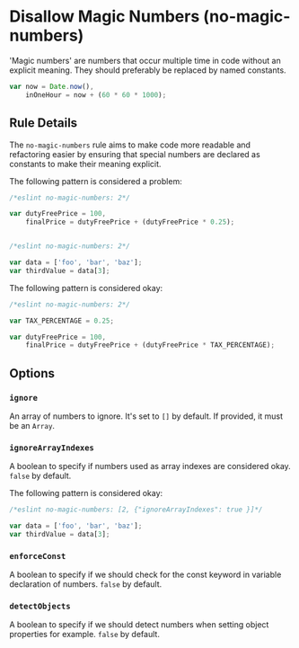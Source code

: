 # Disallow Magic Numbers (no-magic-numbers)

'Magic numbers' are numbers that occur multiple time in code without an explicit meaning.
They should preferably be replaced by named constants.

```js
var now = Date.now(),
    inOneHour = now + (60 * 60 * 1000);
```

## Rule Details

The `no-magic-numbers` rule aims to make code more readable and refactoring easier by ensuring that special numbers
are declared as constants to make their meaning explicit.

The following pattern is considered a problem:

```js
/*eslint no-magic-numbers: 2*/

var dutyFreePrice = 100,
    finalPrice = dutyFreePrice + (dutyFreePrice * 0.25);


/*eslint no-magic-numbers: 2*/

var data = ['foo', 'bar', 'baz'];
var thirdValue = data[3];
```

The following pattern is considered okay:

```js
/*eslint no-magic-numbers: 2*/

var TAX_PERCENTAGE = 0.25;

var dutyFreePrice = 100,
    finalPrice = dutyFreePrice + (dutyFreePrice * TAX_PERCENTAGE);
```

## Options

### `ignore`

An array of numbers to ignore. It's set to `[]` by default.
If provided, it must be an `Array`.

### `ignoreArrayIndexes`

A boolean to specify if numbers used as array indexes are considered okay. `false` by default.

The following pattern is considered okay:

```js
/*eslint no-magic-numbers: [2, {"ignoreArrayIndexes": true }]*/

var data = ['foo', 'bar', 'baz'];
var thirdValue = data[3];
```

### `enforceConst`

A boolean to specify if we should check for the const keyword in variable declaration of numbers. `false` by default.

### `detectObjects`

A boolean to specify if we should detect numbers when setting object properties for example. `false` by default.
